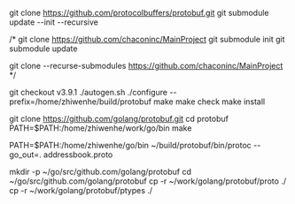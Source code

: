 git clone https://github.com/protocolbuffers/protobuf.git
git submodule update --init --recursive

/*
git clone https://github.com/chaconinc/MainProject
git submodule init
git submodule update

git clone --recurse-submodules https://github.com/chaconinc/MainProject
*/

git checkout v3.9.1
./autogen.sh
./configure --prefix=/home/zhiwenhe/build/protobuf
make
make check
make install

git clone https://github.com/golang/protobuf.git
cd protobuf
PATH=$PATH:/home/zhiwenhe/work/go/bin
make

PATH=$PATH:/home/zhiwenhe/go/bin
~/build/protobuf/bin/protoc --go_out=. addressbook.proto

mkdir -p ~/go/src/github.com/golang/protobuf
cd ~/go/src/github.com/golang/protobuf
cp -r ~/work/golang/protobuf/proto ./
cp -r ~/work/golang/protobuf/ptypes ./
